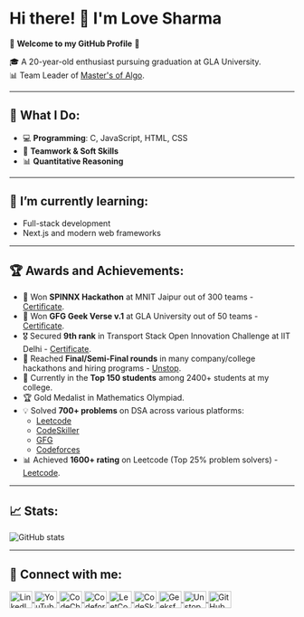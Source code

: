 # Hi there! 👋 I'm Love Sharma
🌟 **Welcome to my GitHub Profile** 🌟

🎓 A 20-year-old enthusiast pursuing graduation at GLA University.  
📊 Team Leader of [Master's of Algo](#).  

---

## 🔧 What I Do:
- 💻 **Programming**: C, JavaScript, HTML, CSS
- 🤝 **Teamwork & Soft Skills**  
- 📊 **Quantitative Reasoning**  

---

## 🌱 I’m currently learning:
- Full-stack development  
- Next.js and modern web frameworks  

---

## 🏆 Awards and Achievements:
- 🥇 Won **SPINNX Hackathon** at MNIT Jaipur out of 300 teams - [Certificate](https://drive.google.com/file/d/11sVGGPFQWpGwFFswrtvtqr8uLfcMWoJo/view?usp=sharing).
- 🥇 Won **GFG Geek Verse v.1** at GLA University out of 50 teams - [Certificate](https://drive.google.com/file/d/1_ZzwBcO62uxAiCdUkz8_l4FnUGEMr4bt/view?usp=sharing).
- 🎖️ Secured **9th rank** in Transport Stack Open Innovation Challenge at IIT Delhi - [Certificate](https://drive.google.com/file/d/1xYeogOp0__FAljYx-jBGSpLYFiuQmcVu/view?usp=sharing).
- 🎉 Reached **Final/Semi-Final rounds** in many company/college hackathons and hiring programs - [Unstop](https://unstop.com/u/lovesha2175).
- 🌟 Currently in the **Top 150 students** among 2400+ students at my college.
- 🏆 Gold Medalist in Mathematics Olympiad.
- 💡 Solved **700+ problems** on DSA across various platforms:  
  - [Leetcode](https://leetcode.com/u/lovesharmaup93/)  
  - [CodeSkiller](https://codeskiller.codingblocks.com/users/356244)  
  - [GFG](https://www.geeksforgeeks.org/user/ls860epys/)  
  - [Codeforces](https://codeforces.com/profile/ls8600914)
- 📊 Achieved **1600+ rating** on Leetcode (Top 25% problem solvers) - [Leetcode](https://leetcode.com/u/lovesharmaup93/).

---

## 📈 Stats:
![GitHub stats](https://github-readme-stats.vercel.app/api?username=lovesharma2005&show_icons=true&theme=radical)

---
## 🤝 Connect with me:

<a href="https://linkedin.com/in/love-sharma-26aa48348/" target="blank">
  <img align="center" src="https://raw.githubusercontent.com/rahuldkjain/github-profile-readme-generator/master/src/images/icons/Social/linked-in-alt.svg" alt="LinkedIn" height="30" width="40" />
</a>
<a href="https://www.youtube.co/@lovesharmaup93" target="blank">
  <img align="center" src="https://raw.githubusercontent.com/rahuldkjain/github-profile-readme-generator/master/src/images/icons/Social/youtube.svg" alt="YouTube" height="30" width="40" />
</a>
<a href="https://www.codechef.com/users/ls8600914" target="blank">
  <img align="center" src="https://cdn.jsdelivr.net/npm/simple-icons@3.1.0/icons/codechef.svg" alt="CodeChef" height="30" width="40" />
</a>
<a href="https://codeforces.com/profile/ls8600914" target="blank">
  <img align="center" src="https://raw.githubusercontent.com/rahuldkjain/github-profile-readme-generator/master/src/images/icons/Social/codeforces.svg" alt="Codeforces" height="30" width="40" />
</a>
<a href="https://leetcode.com/u/lovesharmaup93/" target="blank">
  <img align="center" src="https://raw.githubusercontent.com/rahuldkjain/github-profile-readme-generator/master/src/images/icons/Social/leet-code.svg" alt="LeetCode" height="30" width="40" />
</a>
<a href="https://codeskiller.codingblocks.com/users/356244" target="blank">
  <img align="center" src="https://your-public-link-to-codeskiller-icon.png" alt="CodeSkiller" height="30" width="40" />
</a>
<a href="https://www.geeksforgeeks.org/user/ls860epys/" target="blank">
  <img align="center" src="https://raw.githubusercontent.com/rahuldkjain/github-profile-readme-generator/master/src/images/icons/Social/geeks-for-geeks.svg" alt="GeeksforGeeks" height="30" width="40" />
</a>
<a href="https://unstop.com/u/lovesha2175" target="blank">
  <img align="center" src="https://your-public-link-to-unstop-icon.png" alt="Unstop" height="30" width="40" />
</a>
<a href="https://github.com/lovesharma2005" target="blank">
  <img align="center" src="https://your-public-link-to-github-icon.png" alt="GitHub" height="30" width="40" />
</a>
